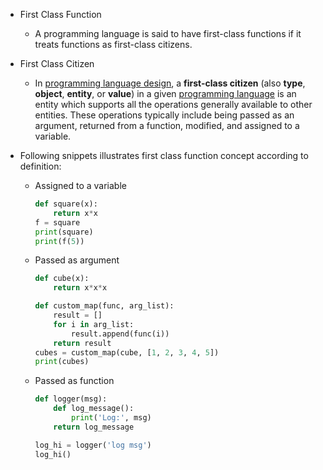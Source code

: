 * First Class Function 
  
  * A programming language is said to have first-class functions if it treats functions as first-class citizens.

* First Class Citizen
  
  * In [programming language design](https://en.wikipedia.org/wiki/Programming_language#Design_and_implementation "Programming language"), a **first-class citizen** (also **type**, **object**, **entity**, or **value**) in a given [programming language](https://en.wikipedia.org/wiki/Programming_language "Programming language") is an entity which supports all the operations generally available to other entities. These operations typically include being passed as an argument, returned from a function, modified, and assigned to a variable.

* Following snippets illustrates first class function concept according to definition:
  
  * Assigned to a variable
    
    ```python
    def square(x):
        return x*x
    f = square
    print(square)
    print(f(5))      
    ```
  
  * Passed as argument    
    
    ```python
    def cube(x):
        return x*x*x
    
    def custom_map(func, arg_list):
        result = []
        for i in arg_list:
            result.append(func(i))
        return result
    cubes = custom_map(cube, [1, 2, 3, 4, 5])
    print(cubes)
    ```
  
  * Passed as function
    
    ```python
    def logger(msg):
        def log_message():
            print('Log:', msg)
        return log_message
    
    log_hi = logger('log msg')
    log_hi()
    ```

